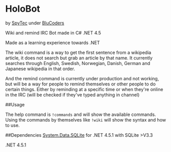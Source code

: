HoloBot
=======
by [SpyTec](https://github.com/SpyTec) under [BluCoders](https://github.com/BluCoders)

Wiki and remind IRC Bot made in C# .NET 4.5

Made as a learning experience towards .NET

The wiki command is a way to get the first sentence from a wikipedia article, it does not search but grab an article by that name. It currently searches through English, Swedish, Norwegian, Danish, German and Japanese wikipedia in that order.

And the remind command is currently under production and not working, but will be a way for people to remind themselves or other people to do certain things. Either by reminding at a specific time or when they're online in the IRC (will be checked if they've typed anything in channel)

##Usage

The help command is `!commands` and will show the available commands. Using the commands by themselves like `!wiki` will show the syntax and how to use.

##Dependencies
[System.Data.SQLite](http://system.data.sqlite.org/index.html/doc/trunk/www/index.wiki) for .NET 4.5.1 with SQLite >V3.3

.NET 4.5.1
